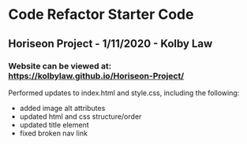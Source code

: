 # Code Refactor Starter Code

## Horiseon Project - 1/11/2020 - Kolby Law
### Website can be viewed at: https://kolbylaw.github.io/Horiseon-Project/

Performed updates to index.html and style.css, including the following: 
- added image alt attributes
- updated html and css structure/order
- updated title element
- fixed broken nav link

